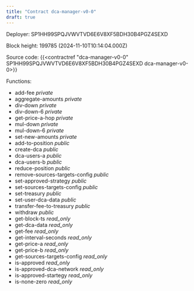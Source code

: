 ```yaml
---
title: "Contract dca-manager-v0-0"
draft: true
---
```

Deployer: SP1HH99SPQJVWVTVD6E6V8XF5BDH30B4PGZ4SEXD


 



Block height: 199785 (2024-11-10T10:14:04.000Z)

Source code: {{<contractref "dca-manager-v0-0" SP1HH99SPQJVWVTVD6E6V8XF5BDH30B4PGZ4SEXD dca-manager-v0-0>}}

Functions:

* add-fee _private_
* aggregate-amounts _private_
* div-down _private_
* div-down-6 _private_
* get-price-a-hop _private_
* mul-down _private_
* mul-down-6 _private_
* set-new-amounts _private_
* add-to-position _public_
* create-dca _public_
* dca-users-a _public_
* dca-users-b _public_
* reduce-position _public_
* remove-sources-targets-config _public_
* set-approved-strategy _public_
* set-sources-targets-config _public_
* set-treasury _public_
* set-user-dca-data _public_
* transfer-fee-to-treasury _public_
* withdraw _public_
* get-block-ts _read_only_
* get-dca-data _read_only_
* get-fee _read_only_
* get-interval-seconds _read_only_
* get-price-a _read_only_
* get-price-b _read_only_
* get-sources-targets-config _read_only_
* is-approved _read_only_
* is-approved-dca-network _read_only_
* is-approved-startegy _read_only_
* is-none-zero _read_only_
